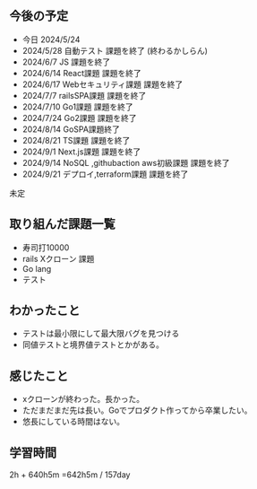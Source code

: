 ## 今後の予定
- 今日 2024/5/24
- 2024/5/28 自動テスト 課題を終了 (終わるかしらん)
- 2024/6/7 JS 課題を終了
- 2024/6/14 React課題 課題を終了
- 2024/6/17 Webセキュリティ課題 課題を終了
- 2024/7/7 railsSPA課題 課題を終了
- 2024/7/10 Go1課題 課題を終了
- 2024/7/24 Go2課題 課題を終了
- 2024/8/14 GoSPA課題終了
- 2024/8/21 TS課題 課題を終了
- 2024/9/1 Next.js課題 課題を終了
- 2024/9/14 NoSQL ,githubaction aws初級課題 課題を終了
- 2024/9/21 デプロイ,terraform課題 課題を終了

未定

## 取り組んだ課題一覧
- 寿司打10000
- rails Xクローン 課題
- Go lang
- テスト
## わかったこと
- テストは最小限にして最大限バグを見つける
- 同値テストと境界値テストとかがある。
## 感じたこと
- xクローンが終わった。長かった。 
- ただまだまだ先は長い。Goでプロダクト作ってから卒業したい。
- 悠長にしている時間はない。
## 学習時間
2h + 640h5m
=642h5m  / 157day